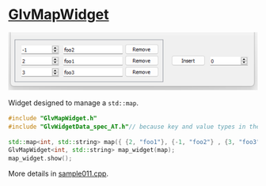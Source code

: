 # [GlvMapWidget](/src/src_glove/GlvMapWidget.h)

![sample009-1](../images/widgets/GlvMapWidget.png)

Widget designed to manage a <code>std::map</code>.

```cpp
#include "GlvMapWidget.h"
#include "GlvWidgetData_spec_AT.h"// because key and value types in the example are among arithmetic types
```

```cpp
std::map<int, std::string> map({ {2, "foo1"}, {-1, "foo2"} , {3, "foo3"} });
GlvMapWidget<int, std::string> map_widget(map);
map_widget.show();
```

More details in [sample011.cpp](/src/src_samples/src_sample011/sample011.cpp).
